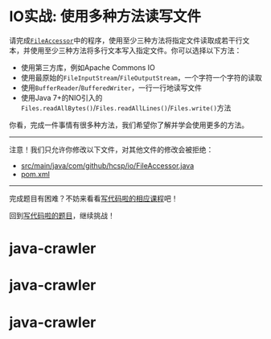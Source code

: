 # IO实战: 使用多种方法读写文件

请完成[`FileAccessor`](https://github.com/hcsp/read-write-files/blob/master/src/main/java/com/github/hcsp/io/FileAccessor.java)中的程序，使用至少三种方法将指定文件读取成若干行文本，并使用至少三种方法将多行文本写入指定文件。你可以选择以下方法：

- 使用第三方库，例如Apache Commons IO
- 使用最原始的`FileInputStream`/`FileOutputStream`，一个字符一个字符的读取
- 使用`BufferReader`/`BufferedWriter`，一行一行地读写文件
- 使用Java 7+的NIO引入的`Files.readAllBytes()`/`Files.readAllLines()`/`Files.write()`方法

你看，完成一件事情有很多种方法，我们希望你了解并学会使用更多的方法。

-----
注意！我们只允许你修改以下文件，对其他文件的修改会被拒绝：
- [src/main/java/com/github/hcsp/io/FileAccessor.java](https://github.com/hcsp/read-write-files/blob/master/src/main/java/com/github/hcsp/io/FileAccessor.java)
- [pom.xml](https://github.com/hcsp/read-write-files/blob/master/pom.xml)
-----


完成题目有困难？不妨来看看[写代码啦的相应课程](https://xiedaimala.com/tasks/661cd7ab-7fea-47d0-8e11-555d6fca751d)吧！

回到[写代码啦的题目](https://xiedaimala.com/tasks/661cd7ab-7fea-47d0-8e11-555d6fca751d/quizzes/6c87ef57-7f06-4af2-9112-86dd27ff099d)，继续挑战！
# java-crawler
# java-crawler
# java-crawler
